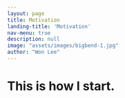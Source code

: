 ```yaml
---
layout: page
title: Motivation
landing-title: 'Motivation'
nav-menu: true
description: null
image: "assets/images/bigbend-1.jpg"
author: "Won Lee"
---
```


<h1>This is how I start.</h1>
